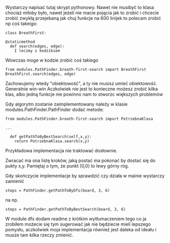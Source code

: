 Wystarczy napisać tutaj skrypt pythonowy. Nawet nie musibyć to klasa chociaż miłoby było, nawet jeżeli nie macie pojęcia jak to zrobić i chcecie zrobić zwykłą przejebaną jak chuj funkcje na 600 linijek to polecam zrobić np coś takeigo:

```
class BreathFirst:

@staticmethod
  def search(edges, edge):
    I lecimy z kodzikiem
```
Wówczas moge w kodzie zrobić coś takiego

```
from modules.PathFinder.breath-first-search import BreathFirst
BreathFirst.search(edges, edge)
```

Zachowujemy wtedy "obiektowość", a ty nie musisz umieć obiektowość. Generalnie win-win
Aczkolwiek nie jest to konieczne możesz zrobić kilka klas, albo jedną funkcje nie powinno nam to stworzc większych problemów

Gdy algorytm zostanie zaimplementowany należy w klasie modules.PathFinder.PathFinder dodać metode:

```
from modules.PathFinder.breath-first-search import PotrzebnaKlasa

...

  def getPathToByBestSearch(self,x,y):
    return PotrzebnaKlasa.search(x,y)
```

Przykładowa implementacja nie traktować dosłownie.

Zwracać ma ona listę kroków, jaką postać ma pokonać by dostać się do pukty x,y.
Pamiętaj o tym, że punkt (0,0) to lewy górny róg.

Gdy skończycie implementacje by sprawdzić czy działa w mainie wystarczy zamienić 

```
steps = PathFinder.getPathToByDfs(board, 3, 6)
```

na np.

```
steps = PathFinder.getPathToByBestSearch(board, 3, 6)
```


W module dfs dodam readme z krótkim wytłumaczeniem tego co ja zrobiłem możecie się tym sugerować jak nie będziecie mieli lepszego pomysłu, aczkolwiek moja implementacja również jest daleka od ideału i musze tam kilka rzeczy zmienić.
